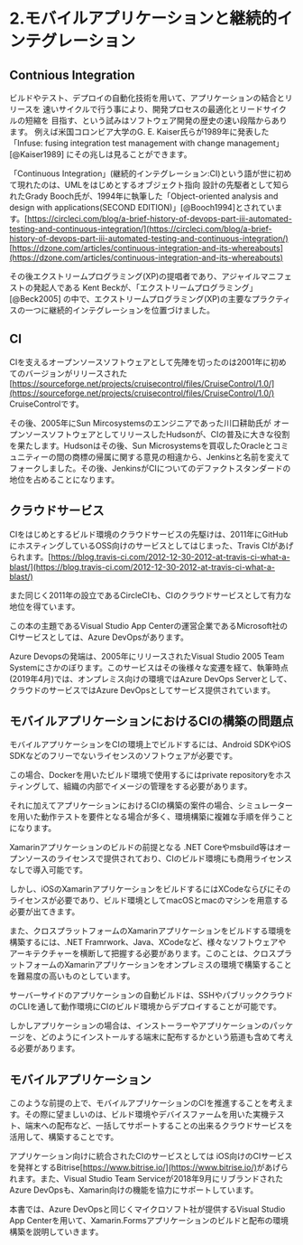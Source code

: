 
# 2.モバイルアプリケーションと継続的インテグレーション

## Contnious Integration

ビルドやテスト、デプロイの自動化技術を用いて、アプリケーションの結合とリリースを
速いサイクルで行う事により、開発プロセスの最適化とリードサイクルの短縮を
目指す、という試みはソフトウェア開発の歴史の速い段階からあります。
例えば米国コロンビア大学のG. E. Kaiser氏らが1989年に発表した「Infuse: fusing integration test management with change management」[@Kaiser1989]  にその兆しは見ることができます。

「Continuous  Integration」(継続的インテグレーション:CI)という語が世に初めて現れたのは、UMLをはじめとするオブジェクト指向
設計の先駆者として知られたGrady Booch氏が、1994年に執筆した「Object-oriented analysis and design with applications(SECOND EDITION)」[@Booch1994]とされています。<span class="footnote">[https://circleci.com/blog/a-brief-history-of-devops-part-iii-automated-testing-and-continuous-integration/](https://circleci.com/blog/a-brief-history-of-devops-part-iii-automated-testing-and-continuous-integration/)</span><span class="footnote">[https://dzone.com/articles/continuous-integration-and-its-whereabouts](https://dzone.com/articles/continuous-integration-and-its-whereabouts) </span>

その後エクストリームプログラミング(XP)の提唱者であり、アジャイルマニフェストの発起人である
Kent Beckが、「エクストリームプログラミング」[@Beck2005] の中で、エクストリームプログラミング(XP)の主要なプラクティスの一つに継続的インテグレーションを位置づけました。

## CI

CIを支えるオープンソースソフトウェアとして先陣を切ったのは2001年に初めてのバージョンがリリースされた <span class="footnote">[https://sourceforge.net/projects/cruisecontrol/files/CruiseControl/1.0/](https://sourceforge.net/projects/cruisecontrol/files/CruiseControl/1.0/)</span>  CruiseControlです。

その後、2005年にSun Mircosystemsのエンジニアであった川口耕助氏が
オープンソースソフトウェアとしてリリースしたHudsonが、CIの普及に大きな役割を果たします。Hudsonはその後、Sun Microsystemsを買収したOracleとコミュニティーの間の商標の帰属に関する意見の相違から、Jenkinsと名前を変えてフォークしました。その後、JenkinsがCIについてのデファクトスタンダードの地位を占めることになります。

## クラウドサービス

CIをはじめとするビルド環境のクラウドサービスの先駆けは、2011年にGitHubにホスティングしているOSS向けのサービスとしてはじまった、Travis CIがあげられます。<span class="footnote">[https://blog.travis-ci.com/2012-12-30-2012-at-travis-ci-what-a-blast/](https://blog.travis-ci.com/2012-12-30-2012-at-travis-ci-what-a-blast/)</span>

また同じく2011年の設立であるCircleCIも、CIのクラウドサービスとして有力な地位を得ています。

この本の主題であるVisual Studio App Centerの運営企業であるMicrosoft社のCIサービスとしては、Azure DevOpsがあります。

Azure Devopsの発端は、2005年にリリースされたVisual Studio 2005 Team Systemにさかのぼります。このサービスはその後様々な変遷を経て、執筆時点(2019年4月)では、オンプレミス向けの環境ではAzure DevOps Serverとして、クラウドのサービスではAzure DevOpsとしてサービス提供されています。

## モバイルアプリケーションにおけるCIの構築の問題点

モバイルアプリケーションをCIの環境上でビルドするには、Android SDKやiOS SDKなどのフリーでないライセンスのソフトウェアが必要です。

この場合、Dockerを用いたビルド環境で使用するにはprivate repositoryをホスティングして、組織の内部でイメージの管理をする必要があります。

それに加えてアプリケーションにおけるCIの構築の案件の場合、シミュレーターを用いた動作テストを要件となる場合が多く、環境構築に複雑な手順を伴うことになります。

Xamarinアプリケーションのビルドの前提となる .NET Coreやmsbuild等はオープンソースのライセンスで提供されており、CIのビルド環境にも商用ライセンスなしで導入可能です。

しかし、iOSのXamarinアプリケーションをビルドするにはXCodeならびにそのライセンスが必要であり、ビルド環境としてmacOSとmacのマシンを用意する必要が出てきます。

また、クロスプラットフォームのXamarinアプリケーションをビルドする環境を構築するには、.NET Framrwork、Java、XCodeなど、様々なソフトウェアやアーキテクチャーを横断して把握する必要があります。このことは、クロスプラットフォームのXamarinアプリケーションをオンプレミスの環境で構築することを難易度の高いものとしています。

サーバーサイドのアプリケーションの自動ビルドは、SSHやパブリッククラウドのCLIを通して動作環境にCIのビルド環境からデプロイすることが可能です。

しかしアプリケーションの場合は、インストーラーやアプリケーションのパッケージを、どのようにインストールする端末に配布するかという筋道も含めて考える必要があります。

## モバイルアプリケーション

このような前提の上で、モバイルアプリケーションのCIを推進することを考えます。その際に望ましいのは、ビルド環境やデバイスファームを用いた実機テスト、端末への配布など、一括してサポートすることの出来るクラウドサービスを活用して、構築することです。

アプリケーション向けに統合されたCIのサービスとしては
iOS向けのCIサービスを発祥とするBitrise<span class="footnote">[https://www.bitrise.io/](https://www.bitrise.io/)</span>があげられます。また、Visual Studio Team Serviceが2018年9月にリブランドされたAzure DevOpsも、Xamarin向けの機能を協力にサポートしています。

本書では、Azure DevOpsと同じくマイクロソフト社が提供するVisual Studio App Centerを用いて、Xamarin.Formsアプリケーションのビルドと配布の環境構築を説明していきます。